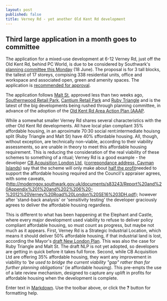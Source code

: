 ```yaml
---
layout: post
published: false
title: Verney Rd - yet another Old Kent Rd development
---
```

## Third large application in a month goes to committee

The application for a mixed-use development at 6-12 Verney Rd, just off the Old Kent Rd, behind PC World, is due to be considered by Southwark's [planning committee this Monday](http://moderngov.southwark.gov.uk/ieListDocuments.aspx?CId=119&MId=6392&Ver=4) (18 June).  The proposal is for 3 tall blocks, the tallest of 17 storeys, compising 338 residential units, office and workspace and associated open, green and amenity spaces. The application is [recommended for approval](http://moderngov.southwark.gov.uk/documents/s83243/Report%20and%20Appendix%201%20and%202%206%20-%2012%20Verney%20Road%20London%20SE16%203DH.pdf).

The application follows [Malt St](http://35percent.org/2019-06-01-malt-street-berkeley-homes-old-kent-road/), approved less than two weeks ago, [Southernwood Retail Park](http://35percent.org/2019-05-27-southernwood-retail-park/), [Cantium Retail Park](https://www.london-se1.co.uk/news/view/9869) and [Ruby Triangle](http://35percent.org/2018-10-08-ruby-triangle-goes-to-committee/) and is the latest of the big developments being rushed through planning committee, in advance of the adoption of the [Old Kent Rd Area Action Plan (AAAP](https://www.southwark.gov.uk/planning-and-building-control/planning-policy-and-transport-policy/development-plan/area-action-plans?chapter=2).

While a somewhat smaller Verney Rd shares several characteristics with the other Old Kent Rd developments. All have local plan compliant 35% affordable housing, in an aproximate 70:30 social rent:intermediate houisng split (Ruby Triangle and Malt St) have 40% sffordable housing.  All, though, without exception, are technically non-viable, according to their viability assessments, so are unable in theory to meet this affordable housing requirement.  This is reducing the consideration of the real viability of these schemes to something of a ritual; Verney Rd is a good example - the developer [CB Acquisition London Ltd](http://planbuild.southwark.gov.uk/documents/?GetDocument=%7b%7b%7b!L5kRr99Gvx64nCZlTK8JqQ%3d%3d!%7d%7d%7d),
([correpondance address, Cayman Islands](https://beta.companieshouse.gov.uk/officers/NHZ7WPE191E-dhaeASgbVK9QiZk/appointmentsclaims)) say that the scheme will only make about [half the profit](http://planbuild.southwark.gov.uk/documents/?GetDocument=%7b%7b%7b!TQY%2bsILnV9wsUjV9l44bPw%3d%3d!%7d%7d%7d)needed to support the affordable housing required and the Council's appraiser agrees, with some caveats,(http://moderngov.southwark.gov.uk/documents/s83243/Report%20and%20Appendix%201%20and%202%206%20-%2012%20Verney%20Road%20London%20SE16%203DH.pdf); however after 'stand-back analysis' or 'sensitivity testing' the developer graciously agrees to deliver the affordable housing regardless.

This is different to what has been happening at the Elephant and Castle, where every major development used viability to refuse to deliver policy compliant affordable housing, so must count as progress, but maybe not much as it appears.  First, Verney Rd is a Strategic Industrial Location, which means it should deliver 50% affordable housing, if that industrial land is lost, according the Mayor's [draft New London Plan](ttps://www.london.gov.uk/sites/default/files/draft_london_plan_-showing_minor_suggested_changes_july_2018.pdf).  This was also the case for Ruby Triangle and Malt St.  The draft NLP is not yet adopted, so developers are getting in quick before it takes full force.  Second, while CB Acquisition Ltd are offering 35% affordable housing, they want any improvement in viability to _'be used to bridge the current viability "gap" rather than for further planning obligations'_ (ie affordable housing).  This pre-empts the use of a late review mechanism, designed to capture any uplift in profits for affordable housing when the development is complete.



Enter text in [Markdown](http://daringfireball.net/projects/markdown/). Use the toolbar above, or click the **?** button for formatting help.
